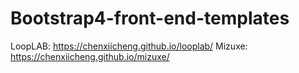 # Bootstrap4-front-end-templates

LoopLAB: https://chenxiicheng.github.io/looplab/
Mizuxe: https://chenxiicheng.github.io/mizuxe/
